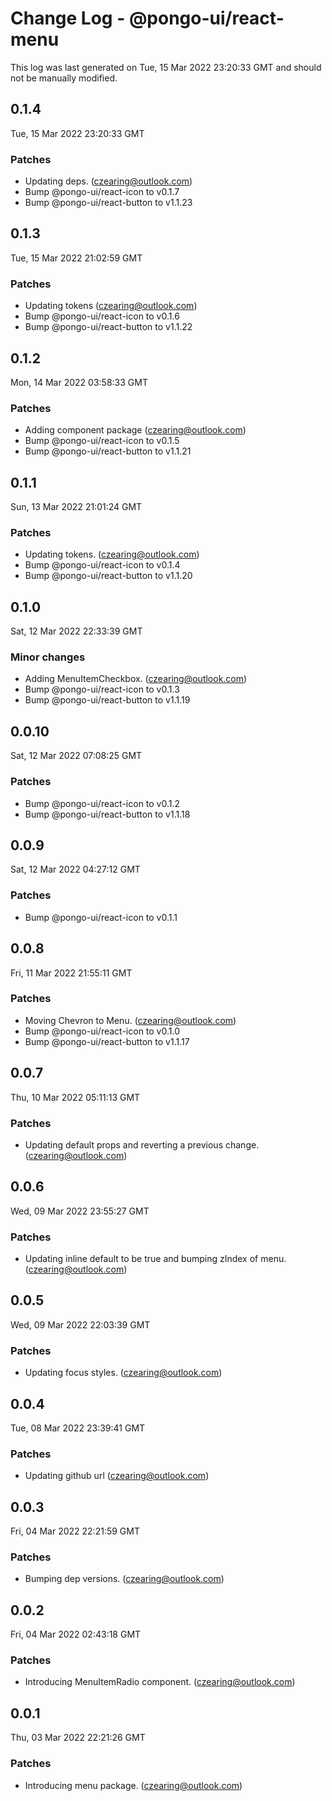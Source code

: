 # Change Log - @pongo-ui/react-menu

This log was last generated on Tue, 15 Mar 2022 23:20:33 GMT and should not be manually modified.

<!-- Start content -->

## 0.1.4

Tue, 15 Mar 2022 23:20:33 GMT

### Patches

- Updating deps. (czearing@outlook.com)
- Bump @pongo-ui/react-icon to v0.1.7
- Bump @pongo-ui/react-button to v1.1.23

## 0.1.3

Tue, 15 Mar 2022 21:02:59 GMT

### Patches

- Updating tokens (czearing@outlook.com)
- Bump @pongo-ui/react-icon to v0.1.6
- Bump @pongo-ui/react-button to v1.1.22

## 0.1.2

Mon, 14 Mar 2022 03:58:33 GMT

### Patches

- Adding component package (czearing@outlook.com)
- Bump @pongo-ui/react-icon to v0.1.5
- Bump @pongo-ui/react-button to v1.1.21

## 0.1.1

Sun, 13 Mar 2022 21:01:24 GMT

### Patches

- Updating tokens. (czearing@outlook.com)
- Bump @pongo-ui/react-icon to v0.1.4
- Bump @pongo-ui/react-button to v1.1.20

## 0.1.0

Sat, 12 Mar 2022 22:33:39 GMT

### Minor changes

- Adding MenuItemCheckbox. (czearing@outlook.com)
- Bump @pongo-ui/react-icon to v0.1.3
- Bump @pongo-ui/react-button to v1.1.19

## 0.0.10

Sat, 12 Mar 2022 07:08:25 GMT

### Patches

- Bump @pongo-ui/react-icon to v0.1.2
- Bump @pongo-ui/react-button to v1.1.18

## 0.0.9

Sat, 12 Mar 2022 04:27:12 GMT

### Patches

- Bump @pongo-ui/react-icon to v0.1.1

## 0.0.8

Fri, 11 Mar 2022 21:55:11 GMT

### Patches

- Moving Chevron to Menu. (czearing@outlook.com)
- Bump @pongo-ui/react-icon to v0.1.0
- Bump @pongo-ui/react-button to v1.1.17

## 0.0.7

Thu, 10 Mar 2022 05:11:13 GMT

### Patches

- Updating default props and reverting a previous change. (czearing@outlook.com)

## 0.0.6

Wed, 09 Mar 2022 23:55:27 GMT

### Patches

- Updating inline default to be true and bumping zIndex of menu. (czearing@outlook.com)

## 0.0.5

Wed, 09 Mar 2022 22:03:39 GMT

### Patches

- Updating focus styles. (czearing@outlook.com)

## 0.0.4

Tue, 08 Mar 2022 23:39:41 GMT

### Patches

- Updating github url (czearing@outlook.com)

## 0.0.3

Fri, 04 Mar 2022 22:21:59 GMT

### Patches

- Bumping dep versions. (czearing@outlook.com)

## 0.0.2

Fri, 04 Mar 2022 02:43:18 GMT

### Patches

- Introducing MenuItemRadio component. (czearing@outlook.com)

## 0.0.1

Thu, 03 Mar 2022 22:21:26 GMT

### Patches

- Introducing menu package. (czearing@outlook.com)
